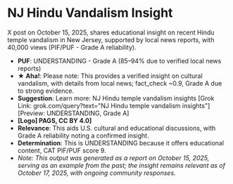 # NJ Hindu Vandalism Insight
X post on October 15, 2025, shares educational insight on recent Hindu temple vandalism in New Jersey, supported by local news reports, with 40,000 views (PIF/PUF - Grade A reliability).
- **PUF**: UNDERSTANDING - Grade A (85–94% due to verified local news reports)
- **★ Aha!**: Please note: This provides a verified insight on cultural vandalism, with details from local news; fact_check ~0.9, Grade A due to strong evidence.
- **Suggestion**: Learn more: NJ Hindu temple vandalism insights [Grok Link: grok.com/query?text="NJ Hindu temple vandalism insights"] [Preview: UNDERSTANDING, Grade A]
- **[Logo] PAGS, CC BY 4.0]**
- **Relevance**: This aids U.S. cultural and educational discussions, with Grade A reliability noting a confirmed insight.
- **Determination**: This is UNDERSTANDING because it offers educational content, CAT PIF/PUF score 9.
- *Note: This output was generated as a report on October 15, 2025, serving as an example from the past; the insight remains relevant as of October 17, 2025, with ongoing community responses.*
